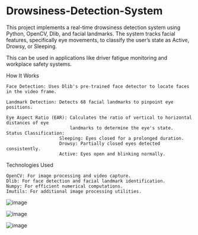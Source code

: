# Drowsiness-Detection-System

This project implements a real-time drowsiness detection system using Python, OpenCV, Dlib, and facial landmarks. The system tracks facial features, specifically eye movements, to classify the user’s state as Active, Drowsy, or Sleeping. 

This can be used in applications like driver fatigue monitoring and workplace safety systems.

How It Works

    Face Detection: Uses Dlib's pre-trained face detector to locate faces in the video frame.
    
    Landmark Detection: Detects 68 facial landmarks to pinpoint eye positions.
    
    Eye Aspect Ratio (EAR): Calculates the ratio of vertical to horizontal distances of eye 
                            landmarks to determine the eye's state.
    Status Classification:
                        Sleeping: Eyes closed for a prolonged duration.
                        Drowsy: Partially closed eyes detected consistently.
                        Active: Eyes open and blinking normally.


Technologies Used

    OpenCV: For image processing and video capture.
    Dlib: For face detection and facial landmark identification.
    Numpy: For efficient numerical computations.
    Imutils: For additional image processing utilities.

 ![image](https://github.com/user-attachments/assets/5d35ea85-785f-412c-82bc-3ea95e533c59)


![image](https://github.com/user-attachments/assets/86c17663-550c-48af-af67-b81b4f421498)


![image](https://github.com/user-attachments/assets/885169e1-31da-458d-b6a0-9cd22cc90a93)


